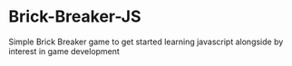 # Brick-Breaker-JS
Simple Brick Breaker game to get started learning javascript alongside by interest in game development
